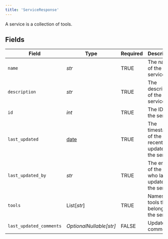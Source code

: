```yaml
---
title: 'ServiceResponse'
---
```


A service is a collection of tools.


## Fields

| Field                                                                | Type                                                                 | Required                                                             | Description                                                          |
| -------------------------------------------------------------------- | -------------------------------------------------------------------- | -------------------------------------------------------------------- | -------------------------------------------------------------------- |
| `name`                                                               | *str*                                                                | TRUE                                                   | The name of the service                                              |
| `description`                                                        | *str*                                                                | TRUE                                                   | The description of the service                                       |
| `id`                                                                 | *int*                                                                | TRUE                                                   | The ID of the service                                                |
| `last_updated`                                                       | [date](https://docs.python.org/3/library/datetime.html#date-objects) | TRUE                                                   | The timestamp of the most recent update to the service               |
| `last_updated_by`                                                    | *str*                                                                | TRUE                                                   | The email of the user who last updated the service                   |
| `tools`                                                              | List[*str*]                                                          | TRUE                                                   | Names of tools that belong to the service                            |
| `last_updated_comments`                                              | *OptionalNullable[str]*                                              | FALSE                                                   | Update comments                                                      |